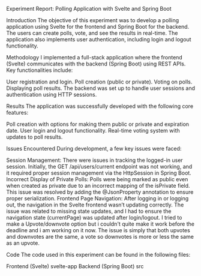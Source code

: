 Experiment Report: Polling Application with Svelte and Spring Boot

Introduction
The objective of this experiment was to develop a polling application using Svelte for the frontend and Spring Boot for the backend. The users can create polls, vote, and see the results in real-time. The application also implements user authentication, including login and logout functionality.

Methodology
I implemented a full-stack application where the frontend (Svelte) communicates with the backend (Spring Boot) using REST APIs. Key functionalities include:

User registration and login.
Poll creation (public or private).
Voting on polls.
Displaying poll results.
The backend was set up to handle user sessions and authentication using HTTP sessions.

Results
The application was successfully developed with the following core features:

Poll creation with options for making them public or private and expiration date.
User login and logout functionality.
Real-time voting system with updates to poll results.

Issues Encountered
During development, a few key issues were faced:

Session Management: There were issues in tracking the logged-in user session. Initially, the GET /api/users/current endpoint was not working, and it required proper session management via the HttpSession in Spring Boot.
Incorrect Display of Private Polls: Polls were being marked as public even when created as private due to an incorrect mapping of the isPrivate field. This issue was resolved by adding the @JsonProperty annotation to ensure proper serialization.
Frontend Page Navigation: After logging in or logging out, the navigation in the Svelte frontend wasn’t updating correctly. The issue was related to missing state updates, and I had to ensure the navigation state (currentPage) was updated after login/logout.
I tried to make a Upvote/downvote option but i couldn't quite make it work before the deadline and i am working on it now. The issue is simply that both upvotes and downvotes are the same, a vote so downvotes is more or less the same as an upvote.

Code
The code used in this experiment can be found in the following files:

Frontend (Svelte) svelte-app
Backend (Spring Boot) src

